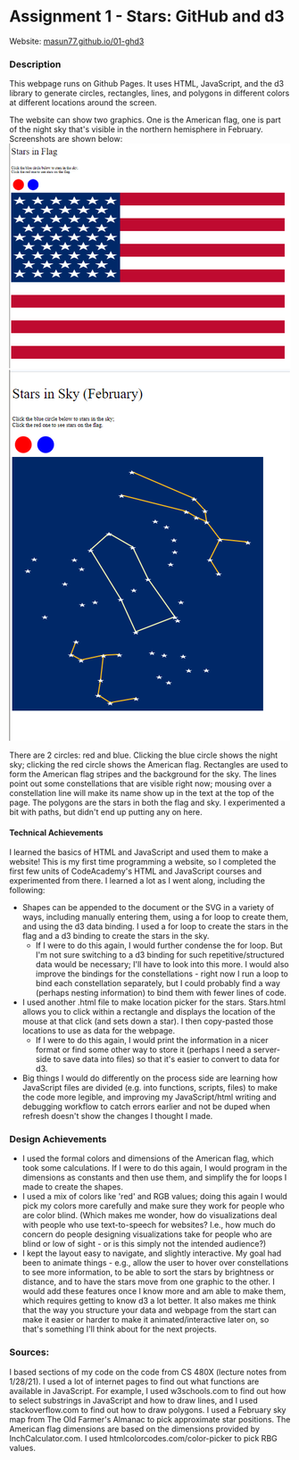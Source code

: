# Assignment 1 - Stars: GitHub and d3  

Website: [masun77.github.io/01-ghd3](masun77.github.io/01-ghd3/)

### Description

This webpage runs on Github Pages. It uses HTML, JavaScript, and the d3 library to generate circles, rectangles, lines, and polygons in different colors at different locations around the screen.

The website can show two graphics. One is the American flag, one is part of the night sky 
that's visible in the northern hemisphere in February. Screenshots are shown below:
![img.png](img.png)
![img_1.png](img_1.png)

There are 2 circles: red and blue. Clicking the blue circle shows the night sky; clicking the red circle shows the American 
flag. Rectangles are used to form the American flag stripes and the background for the sky. The lines point out some constellations that are visible right now; mousing over a constellation line will make its name show up in the text at the top of the page. The polygons are the stars in both the flag and sky. I experimented a bit with paths, but didn't end up putting any on here.

#### Technical Achievements

I learned the basics of HTML and JavaScript and used them to make a website! This is my first time
programming a website, so I completed the first few units of CodeAcademy's
HTML and JavaScript courses and experimented from there. I learned a lot as I went along, including the following:
- Shapes can be appended to the document or the SVG in a variety of ways, including manually entering them, 
using a for loop to create them, and using the d3 data binding. I used a for loop to create
  the stars in the flag and a d3 binding to create
  the stars in the sky. 
  - If I were to do this again, I would further condense the for loop. But I'm not sure switching to a d3 
  binding for such repetitive/structured data would be necessary; I'll have to look into this more. I would also 
    improve the bindings for the constellations - right now I run a loop to bind each constellation
    separately, but I could probably find a way (perhaps nesting information) to bind them with fewer lines of code.
- I used another .html file to make location picker for the stars. Stars.html allows you to click within a rectangle
and displays the location of the mouse at that click (and sets down a star). I then copy-pasted those
  locations to use as data for the webpage. 
  - If I were to do this again, I would print the information in a nicer format or find some other way to store it 
    (perhaps I need a server-side to save data into files) so that it's easier to convert to data for d3. 
- Big things I would do differently on the process side are learning how
JavaScript files are divided (e.g. into functions, scripts, files) to make the code
  more legible, and improving my JavaScript/html writing and debugging workflow to catch errors earlier and not be duped 
  when refresh doesn't show the changes I thought I made. 

### Design Achievements

- I used the formal colors and dimensions of the American flag, which took some calculations. If I were
to do this again, I would program in the dimensions as constants and then use them, and simplify the for loops I made to 
create the shapes. 
- I used a mix of colors like 'red' and RGB values; doing this again I would pick my colors more carefully
and make sure they work for people who are color blind. (Which makes me wonder, how do visualizations deal with people who use text-to-speech for websites?
I.e., how much do concern do people designing visualizations take for people who are blind
or low of sight - or is this simply not the intended audience?) 
- I kept the layout easy to navigate, and slightly interactive. My goal had been to animate things - e.g.,
allow the user to hover over constellations to see more information, to be able to sort the stars
  by brightness or distance, and to have the stars move from one graphic to the other. I would add these features once I 
  know more and am able to make them, which requires getting to know d3 a lot better. It 
  also makes me think that the way you structure your data and webpage from the start
  can make it easier or harder to make it animated/interactive later on, so that's something
  I'll think about for the next projects. 

### Sources:
I based sections of my code on the code from CS 480X (lecture notes from 1/28/21). I used a lot of internet pages to 
find out what functions are available in JavaScript. For example, I used w3schools.com to find out how to select
 substrings in JavaScript and how to draw lines, and I used stackoverflow.com to find out how to draw polygons. 
I used a February sky map from The Old Farmer's Almanac to pick approximate star positions. 
The American flag dimensions are based on the dimensions provided by InchCalculator.com. I used htmlcolorcodes.com/color-picker to pick RBG values. 

